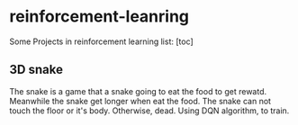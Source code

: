 # reinforcement-leanring
Some Projects in reinforcement learning
list:
[toc]
## 3D snake
The snake is a game that a snake going to eat the food to get rewatd. Meanwhile the snake get longer when eat the food. The snake can not touch the floor or it's body. Otherwise, dead. 
Using DQN algorithm, to train. 